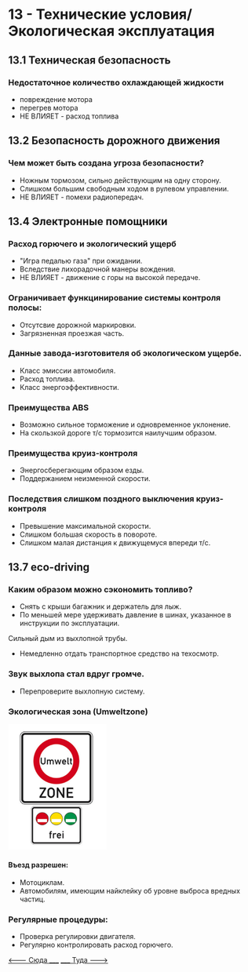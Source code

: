 <h1>13 - Технические условия/Экологическая эксплуатация</h1>

<h2>13.1 Техническая безопасность</h2>
<h3>Недостаточное количество охлаждающей жидкости</h3>
<ul>
<li>повреждение мотора</li>
<li>перегрев мотора</li>
<li>НЕ ВЛИЯЕТ - расход топлива</li>
</ul>

<h2>13.2 Безопасность дорожного движения</h2>

<h3>Чем может быть создана угроза безопасности?</h3>
<ul>
<li>Ножным тормозом, сильно действующим на одну сторону.</li>
<li>Слишком большим свободным ходом в рулевом управлении.</li>
<li>НЕ ВЛИЯЕТ - помехи радиопередач.</li>
</ul>

<h2>13.4 Электронные помощники</h2>

<h3>Расход горючего и экологический ущерб</h3>
<ul>
<li>"Игра педалью газа" при ожидании.</li>
<li>Вследствие лихорадочной манеры вождения.</li>
<li>НЕ ВЛИЯЕТ - движение с горы на высокой передаче.</li>
</ul>

<h3>Ограничивает функцинирование системы контроля полосы:</h3>
<ul>
<li>Отсутсвие дорожной маркировки.</li>
<li>Загрязненная проезжая часть.</li>
</ul>

<h3>Данные завода-изготовителя об экологическом ущербе.</h3>
<ul>
<li>Класс эмиссии автомобиля.</li>
<li>Расход топлива.</li>
<li>Класс энергоэффективности.</li>
</ul>

<h3>Преимущества ABS</h3>
<ul>
<li>Возможно сильное торможение и одновременное уклонение.</li>
<li>На скользкой дороге т/с тормозится наилучшим образом.</li>
</ul>

<h3>Преимущества круиз-контроля</h3>
<ul>
<li>Энергосберегающим образом езды.</li>
<li>Поддержанием неизменной скорости.</li>
</ul>

<h3>Последствия слишком поздного выключения круиз-контроля</h3>
<ul>
<li>Превышение максимальной скорости.</li>
<li>Слишком большая скорость в повороте.</li>
<li>Слишком малая дистанция к движущемуся впереди т/с.</li>
</ul>

<h2>13.7 eco-driving</h2>

<h3>Каким образом можно сэкономить топливо?</h3>
<ul>
<li>Снять с крыши багажник и держатель для лыж.</li>
<li>По меньшей мере удерживать давление в шинах, указанное в инструкции по эксплуатации.</li>
</ul

<h3>Сильный дым из выхлопной трубы.</h3>
<ul>
<li>Немедленно отдать транспортное средство на техосмотр.</li>
</ul>

<h3>Звук выхлопа стал вдруг громче.</h3>
<ul>
<li>Перепроверите выхлопную систему.</li>
</ul>

<h3>Экологическая зона (Umweltzone)</h3>
<img src="/img/sign/umwelt_zone.png" alt="umwelt_zone" width="200"/>
<h4> Въезд разрешен:</h4>
<ul>
<li>Мотоциклам.</li>
<li>Автомобилям, имеющим найклейку об уровне выброса вредных частиц.</li>
</ul>

<h3>Регулярные процедуры:</h3>
<ul>
<li>Проверка регулировки двигателя.</li>
<li>Регулярно контролировать расход горючего.</li>
</ul>

[<--- Сюда ___](/12%20-%20consequneces.md)
[___ Туда --->](/14%20-%20passengers%20&%20cargo.md)
